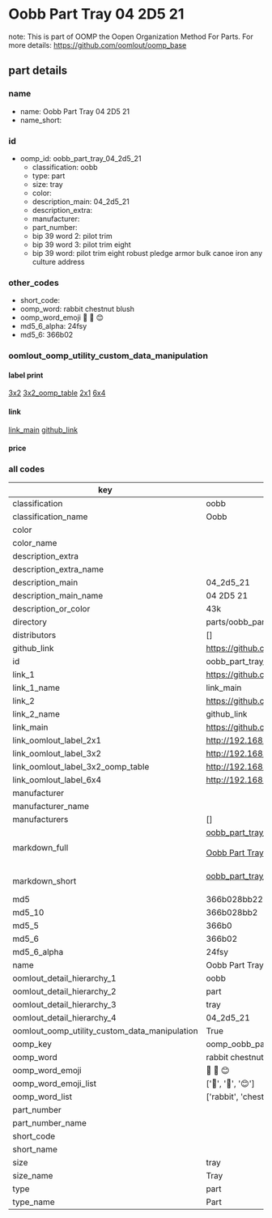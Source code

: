 # Oobb Part Tray 04 2D5 21  

note: This is part of OOMP the Oopen Organization Method For Parts. For more details: https://github.com/oomlout/oomp_base

##  part details





### name
* name: Oobb Part Tray 04 2D5 21
* name_short: 
### id
* oomp_id: oobb_part_tray_04_2d5_21
  * classification: oobb
  * type: part
  * size: tray
  * color: 
  * description_main: 04_2d5_21
  * description_extra: 
  * manufacturer: 
  * part_number: 
  * bip 39 word 2: pilot trim
  * bip 39 word 3: pilot trim eight
  * bip 39 word: pilot trim eight robust pledge armor bulk canoe iron any culture address

### other_codes
* short_code: 
* oomp_word: rabbit chestnut blush
* oomp_word_emoji :rabbit: :chestnut: :blush:
* md5_6_alpha: 24fsy
* md5_6: 366b02






### oomlout_oomp_utility_custom_data_manipulation
#### label print
[3x2](http://192.168.1.245:1112/?label=oomp%2024fsy)
[3x2_oomp_table](http://192.168.1.107:1112/?label=oomp%2024fsy)
[2x1](http://192.168.1.242:1112/?label=oomp%2024fsy)
[6x4](http://192.168.1.55:1112/?label=oomp%2024fsy)    

#### link

[link_main](https://github.com/oomlout/oomlout_oomp_current_version_messy/tree/main/parts/oobb_part_tray_04_2d5_21) [github_link](https://github.com/oomlout/oomlout_oomp_part_src/tree/main/parts/oobb_part_tray_04_2d5_21)                             

#### price







### all codes 
| key | value |  
| --- | --- |  
| classification | oobb |  
| classification_name | Oobb |  
| color |  |  
| color_name |  |  
| description_extra |  |  
| description_extra_name |  |  
| description_main | 04_2d5_21 |  
| description_main_name | 04 2D5 21 |  
| description_or_color | 43k |  
| directory | parts/oobb_part_tray_04_2d5_21 |  
| distributors | [] |  
| github_link | https://github.com/oomlout/oomlout_oomp_part_src/tree/main/parts/oobb_part_tray_04_2d5_21 |  
| id | oobb_part_tray_04_2d5_21 |  
| link_1 | https://github.com/oomlout/oomlout_oomp_current_version_messy/tree/main/parts/oobb_part_tray_04_2d5_21 |  
| link_1_name | link_main |  
| link_2 | https://github.com/oomlout/oomlout_oomp_part_src/tree/main/parts/oobb_part_tray_04_2d5_21 |  
| link_2_name | github_link |  
| link_main | https://github.com/oomlout/oomlout_oomp_current_version_messy/tree/main/parts/oobb_part_tray_04_2d5_21 |  
| link_oomlout_label_2x1 | http://192.168.1.242:1112/?label=oomp%2024fsy |  
| link_oomlout_label_3x2 | http://192.168.1.245:1112/?label=oomp%2024fsy |  
| link_oomlout_label_3x2_oomp_table | http://192.168.1.107:1112/?label=oomp%2024fsy |  
| link_oomlout_label_6x4 | http://192.168.1.55:1112/?label=oomp%2024fsy |  
| manufacturer |  |  
| manufacturer_name |  |  
| manufacturers | [] |  
| markdown_full | [oobb_part_tray_04_2d5_21](https://github.com/oomlout/oomlout_oomp_current_version_messy/tree/main/parts/oobb_part_tray_04_2d5_21)<br>[](https://github.com/oomlout/oomlout_oomp_current_version_messy/tree/main/parts/oobb_part_tray_04_2d5_21)<br>[Oobb Part Tray 04 2D5 21](https://github.com/oomlout/oomlout_oomp_current_version_messy/tree/main/parts/oobb_part_tray_04_2d5_21)<br><br> |  
| markdown_short | [oobb_part_tray_04_2d5_21](https://github.com/oomlout/oomlout_oomp_current_version_messy/tree/main/parts/oobb_part_tray_04_2d5_21)<br><br> |  
| md5 | 366b028bb22183c02fd34bb48dfa2d27 |  
| md5_10 | 366b028bb2 |  
| md5_5 | 366b0 |  
| md5_6 | 366b02 |  
| md5_6_alpha | 24fsy |  
| name | Oobb Part Tray 04 2D5 21 |  
| oomlout_detail_hierarchy_1 | oobb |  
| oomlout_detail_hierarchy_2 | part |  
| oomlout_detail_hierarchy_3 | tray |  
| oomlout_detail_hierarchy_4 | 04_2d5_21 |  
| oomlout_oomp_utility_custom_data_manipulation | True |  
| oomp_key | oomp_oobb_part_tray_04_2d5_21 |  
| oomp_word | rabbit chestnut blush |  
| oomp_word_emoji | :rabbit: :chestnut: :blush: |  
| oomp_word_emoji_list | [':rabbit:', ':chestnut:', ':blush:'] |  
| oomp_word_list | ['rabbit', 'chestnut', 'blush'] |  
| part_number |  |  
| part_number_name |  |  
| short_code |  |  
| short_name |  |  
| size | tray |  
| size_name | Tray |  
| type | part |  
| type_name | Part |  

